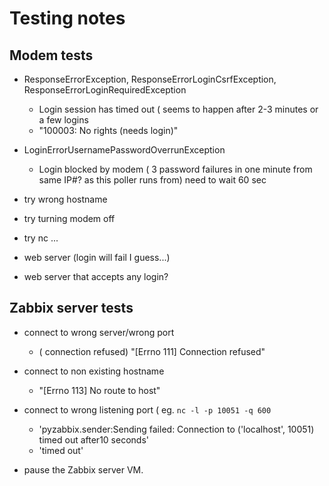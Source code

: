 # Testing notes

## Modem tests

* ResponseErrorException, ResponseErrorLoginCsrfException, ResponseErrorLoginRequiredException
  * Login session has timed out ( seems to happen after 2-3 minutes or a few logins
  * "100003: No rights (needs login)"
* LoginErrorUsernamePasswordOverrunException
  * Login blocked by modem ( 3 password failures in one minute from same IP#? as this poller runs from) need to wait 60 sec

* try wrong hostname
* try turning modem off
* try nc ...
* web server (login will fail I guess...)
* web server that accepts any login?

## Zabbix server tests

* connect to wrong server/wrong port 
  * ( connection refused) "[Errno 111] Connection refused"
* connect to non existing hostname 
  * "[Errno 113] No route to host"
* connect to wrong listening port ( eg. ```nc -l -p 10051 -q 600```
  * 'pyzabbix.sender:Sending failed: Connection to ('localhost', 10051) timed out after10 seconds'
  * 'timed out'

* pause the Zabbix server VM.
